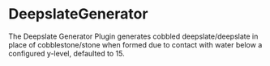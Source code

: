 # DeepslateGenerator
The Deepslate Generator Plugin generates cobbled deepslate/deepslate in place of cobblestone/stone when formed due to contact with water below a configured y-level, defaulted to 15.
